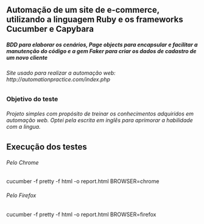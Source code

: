 

## Automação de um site de e-commerce, utilizando a linguagem Ruby e os frameworks Cucumber e Capybara
<h5> BDD para elaborar os cenários, Page objects para encapsular e facilitar a manutenção do código e a gem Faker para criar os dados de cadastro de um novo cliente </h5>


<h6>Site usado para realizar a automação web: http://automationpractice.com/index.php </h6>


### Objetivo do teste
<h6>Projeto simples com propósito de treinar os conhecimentos adquiridos em automação web. Optei pela escrita em inglês para aprimorar a habilidade com a lingua.</h6>

## Execução dos testes
<h6>Pelo Chrome</h6>
cucumber -f pretty -f html -o report.html BROWSER=chrome

<h6>Pelo Firefox</h6>
cucumber -f pretty -f html -o report.html BROWSER=firefox




